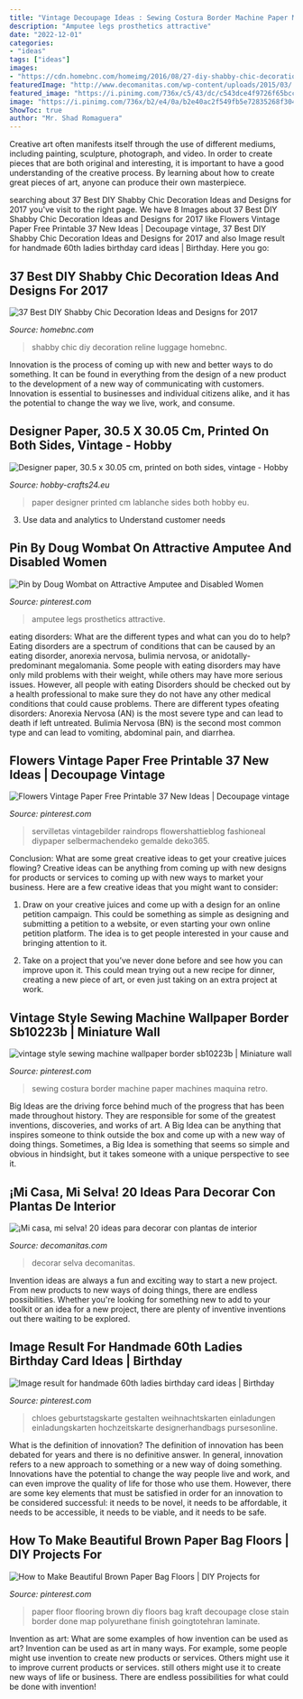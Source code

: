 ```yaml
---
title: "Vintage Decoupage Ideas : Sewing Costura Border Machine Paper Machines Maquina Retro"
description: "Amputee legs prosthetics attractive"
date: "2022-12-01"
categories:
- "ideas"
tags: ["ideas"]
images:
- "https://cdn.homebnc.com/homeimg/2016/08/27-diy-shabby-chic-decoration-ideas-homebnc.jpg"
featuredImage: "http://www.decomanitas.com/wp-content/uploads/2015/03/¡Mi-casa-mi-selva-20-ideas-para-decorar-con-plantas-de-interior-19-485x700.jpg"
featured_image: "https://i.pinimg.com/736x/c5/43/dc/c543dce4f9726f65bccfd93d67dccffb.jpg"
image: "https://i.pinimg.com/736x/b2/e4/0a/b2e40ac2f549fb5e72835268f304fed5.jpg"
ShowToc: true
author: "Mr. Shad Romaguera"
---
```



Creative art often manifests itself through the use of different mediums, including painting, sculpture, photograph, and video. In order to create pieces that are both original and interesting, it is important to have a good understanding of the creative process. By learning about how to create great pieces of art, anyone can produce their own masterpiece.

	

		
searching about 37 Best DIY Shabby Chic Decoration Ideas and Designs for 2017 you've visit to the right page. We have 8 Images about 37 Best DIY Shabby Chic Decoration Ideas and Designs for 2017 like Flowers Vintage Paper Free Printable 37 New Ideas | Decoupage vintage, 37 Best DIY Shabby Chic Decoration Ideas and Designs for 2017 and also Image result for handmade 60th ladies birthday card ideas | Birthday. Here you go:
		
    
## 37 Best DIY Shabby Chic Decoration Ideas And Designs For 2017

<img loading=lazy src="https://cdn.homebnc.com/homeimg/2016/08/27-diy-shabby-chic-decoration-ideas-homebnc.jpg" onerror="this.onerror=null;this.src='https://tse2.mm.bing.net/th?id=OIP.h8TWgNoxz7aF3b_nKgPjTgHaJ4&amp;pid=15.1';" alt="37 Best DIY Shabby Chic Decoration Ideas and Designs for 2017">

_Source: homebnc.com_

>shabby chic diy decoration reline luggage homebnc. 

	

Innovation is the process of coming up with new and better ways to do something. It can be found in everything from the design of a new product to the development of a new way of communicating with customers. Innovation is essential to businesses and individual citizens alike, and it has the potential to change the way we live, work, and consume.

    
## Designer Paper, 30.5 X 30.05 Cm, Printed On Both Sides, Vintage - Hobby

<img loading=lazy src="https://cdn.webshopapp.com/shops/137154/files/322390643/lablanche-designer-paper-305-x-3005-cm-printed-on.jpg" onerror="this.onerror=null;this.src='https://tse2.mm.bing.net/th?id=OIP.YJ9V2zBNO1MLMturiA7IlwHaHm&amp;pid=15.1';" alt="Designer paper, 30.5 x 30.05 cm, printed on both sides, vintage - Hobby">

_Source: hobby-crafts24.eu_

>paper designer printed cm lablanche sides both hobby eu. 

	

3. Use data and analytics to Understand customer needs 

    
## Pin By Doug Wombat On Attractive Amputee And Disabled Women

<img loading=lazy src="https://i.pinimg.com/736x/c0/6f/43/c06f439d2fe1a8d627aaf139f3ed55b4--recovery-legs.jpg" onerror="this.onerror=null;this.src='https://tse4.mm.bing.net/th?id=OIP.dUqVWMnsF0R8R5GP7FkzAgHaIM&amp;pid=15.1';" alt="Pin by Doug Wombat on Attractive Amputee and Disabled Women">

_Source: pinterest.com_

>amputee legs prosthetics attractive. 

	

eating disorders: What are the different types and what can you do to help?
Eating disorders are a spectrum of conditions that can be caused by an eating disorder, anorexia nervosa, bulimia nervosa, or anidotally-predominant megalomania. Some people with eating disorders may have only mild problems with their weight, while others may have more serious issues. However, all people with eating Disorders should be checked out by a health professional to make sure they do not have any other medical conditions that could cause problems. 
There are different types ofeating disorders: Anorexia Nervosa (AN) is the most severe type and can lead to death if left untreated. Bulimia Nervosa (BN) is the second most common type and can lead to vomiting, abdominal pain, and diarrhea.

    
## Flowers Vintage Paper Free Printable 37 New Ideas | Decoupage Vintage

<img loading=lazy src="https://i.pinimg.com/736x/0c/3a/c0/0c3ac00a98fcb0c64a1b3b40c4aa3300.jpg" onerror="this.onerror=null;this.src='https://tse2.mm.bing.net/th?id=OIP.zqzwKyO-YtWoDzthwxY_DwAAAA&amp;pid=15.1';" alt="Flowers Vintage Paper Free Printable 37 New Ideas | Decoupage vintage">

_Source: pinterest.com_

>servilletas vintagebilder raindrops flowershattieblog fashioneal diypaper selbermachendeko gemalde deko365. 

	

Conclusion: What are some great creative ideas to get your creative juices flowing?
Creative ideas can be anything from coming up with new designs for products or services to coming up with new ways to market your business. Here are a few creative ideas that you might want to consider: 
1. Draw on your creative juices and come up with a design for an online petition campaign. This could be something as simple as designing and submitting a petition to a website, or even starting your own online petition platform. The idea is to get people interested in your cause and bringing attention to it. 

2. Take on a project that you’ve never done before and see how you can improve upon it. This could mean trying out a new recipe for dinner, creating a new piece of art, or even just taking on an extra project at work.

    
## Vintage Style Sewing Machine Wallpaper Border Sb10223b | Miniature Wall

<img loading=lazy src="https://s-media-cache-ak0.pinimg.com/736x/45/00/85/450085d0bf9a47cea1e40d3985569ae8.jpg" onerror="this.onerror=null;this.src='https://tse1.mm.bing.net/th?id=OIP.XRkzVtd4J04P5EWXBQza6AHaC8&amp;pid=15.1';" alt="vintage style sewing machine wallpaper border sb10223b | Miniature wall">

_Source: pinterest.com_

>sewing costura border machine paper machines maquina retro. 

	

Big Ideas are the driving force behind much of the progress that has been made throughout history. They are responsible for some of the greatest inventions, discoveries, and works of art. A Big Idea can be anything that inspires someone to think outside the box and come up with a new way of doing things. Sometimes, a Big Idea is something that seems so simple and obvious in hindsight, but it takes someone with a unique perspective to see it.

    
## ¡Mi Casa, Mi Selva! 20 Ideas Para Decorar Con Plantas De Interior

<img loading=lazy src="http://www.decomanitas.com/wp-content/uploads/2015/03/¡Mi-casa-mi-selva-20-ideas-para-decorar-con-plantas-de-interior-19-485x700.jpg" onerror="this.onerror=null;this.src='https://tse1.mm.bing.net/th?id=OIP.ul4OwkvT1WAZnUS9jybCVgHaKs&amp;pid=15.1';" alt="¡Mi casa, mi selva! 20 ideas para decorar con plantas de interior">

_Source: decomanitas.com_

>decorar selva decomanitas. 

	

Invention ideas are always a fun and exciting way to start a new project. From new products to new ways of doing things, there are endless possibilities. Whether you're looking for something new to add to your toolkit or an idea for a new project, there are plenty of inventive inventions out there waiting to be explored.

    
## Image Result For Handmade 60th Ladies Birthday Card Ideas | Birthday

<img loading=lazy src="https://i.pinimg.com/736x/b2/e4/0a/b2e40ac2f549fb5e72835268f304fed5.jpg" onerror="this.onerror=null;this.src='https://tse4.mm.bing.net/th?id=OIP.WMmOKSUAFSGIBNZN3CGF_QHaG0&amp;pid=15.1';" alt="Image result for handmade 60th ladies birthday card ideas | Birthday">

_Source: pinterest.com_

>chloes geburtstagskarte gestalten weihnachtskarten einladungen einladungskarten hochzeitskarte designerhandbags pursesonline. 

	

What is the definition of innovation?
The definition of innovation has been debated for years and there is no definitive answer. In general, innovation refers to a new approach to something or a new way of doing something. Innovations have the potential to change the way people live and work, and can even improve the quality of life for those who use them. However, there are some key elements that must be satisfied in order for an innovation to be considered successful: it needs to be novel, it needs to be affordable, it needs to be accessible, it needs to be viable, and it needs to be safe.

    
## How To Make Beautiful Brown Paper Bag Floors | DIY Projects For

<img loading=lazy src="https://i.pinimg.com/736x/c5/43/dc/c543dce4f9726f65bccfd93d67dccffb.jpg" onerror="this.onerror=null;this.src='https://tse3.mm.bing.net/th?id=OIP.mF3lpUtrPlzhbOSpl-6jTQHaJ6&amp;pid=15.1';" alt="How to Make Beautiful Brown Paper Bag Floors | DIY Projects for">

_Source: pinterest.com_

>paper floor flooring brown diy floors bag kraft decoupage close stain border done map polyurethane finish goingtotehran laminate. 

	

Invention as art: What are some examples of how invention can be used as art?
Invention can be used as art in many ways. For example, some people might use invention to create new products or services. Others might use it to improve current products or services. still others might use it to create new ways of life or business. There are endless possibilities for what could be done with invention!

